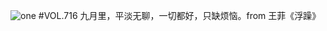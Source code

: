 ![one](http://image.wufazhuce.com/FrAzo7dGK9x6YwY7cdxasKYkg9qv)
#VOL.716
九月里，平淡无聊，一切都好，只缺烦恼。from 王菲《浮躁》